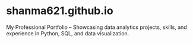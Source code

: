 # shanma621.github.io
My Professional Portfolio – Showcasing data analytics projects, skills, and experience in Python, SQL, and data visualization.
